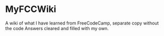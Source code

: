 # MyFCCWiki
A wiki of what I have learned from FreeCodeCamp, separate copy without the code
Answers cleared and filled with my own.

